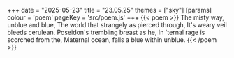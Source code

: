 +++
date = "2025-05-23"
title = "23.05.25"
themes = ["sky"]
[params]
  colour = 'poem'
  pageKey = 'src/poem.js'
+++
{{< poem >}}
The misty way, unblue and blue,
The world that strangely as pierced through,
It's weary veil bleeds cerulean.
Poseidon's trembling breast as he,
In 'ternal rage is scorched from the,
Maternal ocean, falls a blue within unblue.
{{< /poem >}}
